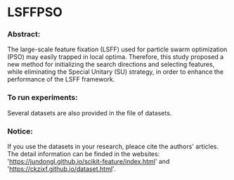 # LSFFPSO
### Abstract:
The large-scale feature fixation (LSFF) used for particle swarm optimization (PSO) may easily trapped in local optima. Therefore, this study proposed a new method for initializing the search directions and selecting features, while eliminating the Special Unitary (SU) strategy, in order to enhance the performance of the LSFF framework.

### To run experiments:
Several datasets are also provided in the file of datasets.
### Notice:
If you use the datasets in your research, pleace cite the authors' articles. The detail information can be finded in the websites: 'https://jundongl.github.io/scikit-feature/index.html' and 'https://ckzixf.github.io/dataset.html'.
